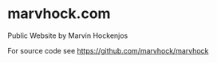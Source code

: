# marvhock.com
Public Website by Marvin Hockenjos

For source code see https://github.com/marvhock/marvhock
